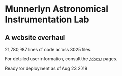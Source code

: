 # Munnerlyn Astronomical Instrumentation Lab
## A website overhaul

21,780,987 lines of code across 3025 files.

For detailed user information, consult the [`/docs/`](https://npeirson.github.io/astro-lab-site/) pages.

Ready for deployment as of Aug 23 2019
